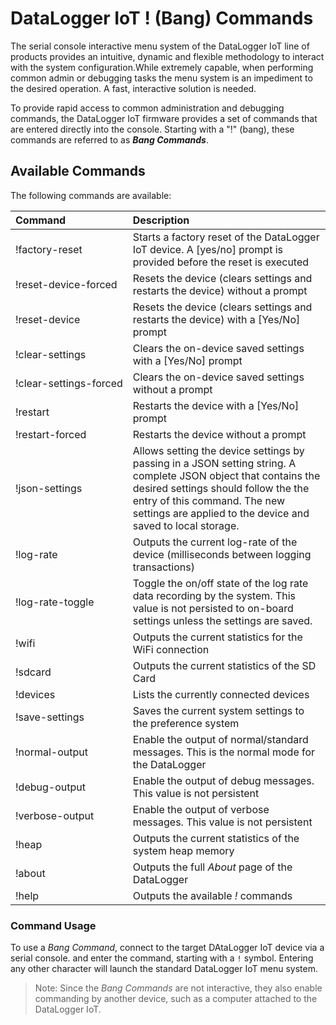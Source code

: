 # DataLogger IoT ! (Bang) Commands

The serial console interactive menu system of the DataLogger IoT line of products provides an intuitive, dynamic and flexible methodology to interact with the system configuration.While extremely capable, when performing common admin or debugging tasks the menu system is an impediment to the desired operation. A fast, interactive solution is needed.

To provide rapid access to common administration and debugging commands, the DataLogger IoT firmware provides a set of commands that are entered directly into the console. Starting with a "!" (bang), these commands are referred to as ***Bang Commands***.

## Available Commands

The following commands are available:

|Command | Description|
|:---|:----|
|<nobr>!factory-reset</nobr>|Starts a factory reset of the DataLogger IoT device. A [yes/no] prompt is provided before the reset is executed|
|<nobr>!reset-device-forced</nobr>|Resets the device (clears settings and restarts the device) without a prompt|
|<nobr>!reset-device</nobr>| Resets the device (clears settings and restarts the device) with a [Yes/No] prompt|
|<nobr>!clear-settings</nobr>|Clears the on-device saved settings with a [Yes/No] prompt|
|<nobr>!clear-settings-forced</nobr>|Clears the on-device saved settings without a prompt|
|<nobr>!restart</nobr>|Restarts the device with a [Yes/No] prompt|
|<nobr>!restart-forced</nobr>|Restarts the device without a prompt|
|<nobr>!json-settings</nobr>|Allows setting the device settings by passing in a JSON setting string. A complete JSON object that contains the desired settings should follow the the entry of this command. The new settings are applied to the device and saved to local storage.|
|<nobr>!log-rate</nobr>|Outputs the current log-rate of the device (milliseconds between logging transactions)|
|<nobr>!log-rate-toggle</nobr>|Toggle the on/off state of the log rate data recording by the system. This value is not persisted to on-board settings unless the settings are saved.|
|<nobr>!wifi</nobr>|Outputs the current statistics for the WiFi connection|
|<nobr>!sdcard</nobr>|Outputs the current statistics of the SD Card |
|<nobr>!devices</nobr>|Lists the currently connected devices|
|<nobr>!save-settings</nobr>|Saves the current system settings to the preference system|
|<nobr>!normal-output</nobr>|Enable the output of normal/standard messages. This is the normal mode for the DataLogger|
|<nobr>!debug-output</nobr>|Enable the output of debug messages. This value is not persistent|
|<nobr>!verbose-output</nobr>|Enable the output of verbose messages. This value is not persistent|
|<nobr>!heap</nobr>|Outputs the current statistics of the system heap memory|
|<nobr>!about</nobr>|Outputs the full *About* page of the DataLogger|
|<nobr>!help</nobr>|Outputs the available *!* commands|

### Command Usage

To use a *Bang Command*, connect to the target DAtaLogger IoT device via a serial console. and enter the command, starting with a `!` symbol. Entering any other character will launch the standard DataLogger IoT menu system.

> Note: Since the *Bang Commands* are not interactive, they also enable commanding by another device, such as a computer attached to the DataLogger IoT.
